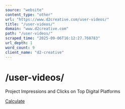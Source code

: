 ```yaml
---
source: "website"
content_type: "other"
url: "https://www.d2creative.com/user-videos/"
title: "/user-videos/"
domain: "www.d2creative.com"
path: "/user-videos/"
scraped_time: "2025-09-06T16:12:27.760783"
url_depth: 1
word_count: 9
client_name: "d2-creative"
---
```


# /user-videos/

Project Impressions and Clicks on Top Digital Platforms

[Calculate](/digital-ad-performance-calculator/)